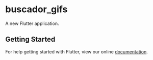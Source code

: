 # buscador_gifs

A new Flutter application.

## Getting Started

For help getting started with Flutter, view our online
[documentation](https://flutter.io/).
